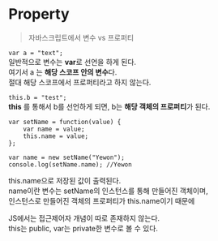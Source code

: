 Property
=====

> 자바스크립트에서 변수 vs 프로퍼티
  
`var a = "text";`  
일반적으로 변수는 **var**로 선언을 하게 된다.  
여기서 a 는 **해당 스코프 안의 변수**다.  
절대 해당 스코프에서 프로퍼티라고 하지 않는다.  
  
`this.b = "test";`  
**this** 를 통해서 b를 선언하게 되면, b는 **해당 객체의 프로퍼티**가 된다.  
  
```javascrip
var setName = function(value) {
    var name = value;
    this.name = value;
};

var name = new setName("Yewon");
console.log(setName.name); //Yewon
```
this.name으로 저장된 값이 출력된다.  
name이란 변수는 setName의 인스턴스를 통해 만들어진 객체이며,  
인스턴스로 만들어진 객체의 프로퍼티가 this.name이기 때문에  
  
JS에서는 접근제어자 개념이 따로 존재하지 않는다.  
this는 public, var는 private한 변수로 볼 수 있다.
